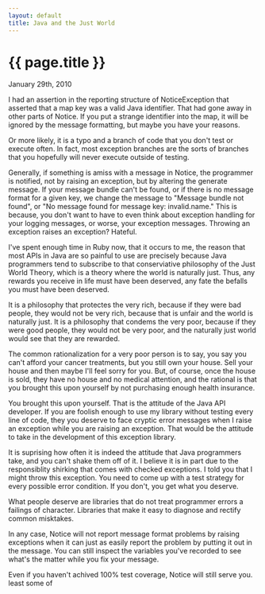```yaml
---
layout: default
title: Java and the Just World
---
```


{{ page.title }}
===

January 29th, 2010

I had an assertion in the reporting structure of NoticeException that asserted
that a map key was a valid Java identifier. That had gone away in other parts of
Notice. If you put a strange identifier into the map, it will be ignored by the
message formatting, but maybe you have your reasons.

Or more likely, it is a typo and a branch of code that you don't test or execute
often. In fact, most exception branches are the sorts of branches that you
hopefully will never execute outside of testing.

Generally, if something is amiss with a message in Notice, the programmer is
notified, not by raising an exception, but by altering the generate message. If
your message bundle can't be found, or if there is no message format for a given
key, we change the message to "Message bundle not found", or "No message found
for message key: invalid.name." This is because, you don't want to have to even
think about exception handling for your logging messages, or worse, your
exception messages. Throwing an exception raises an exception? Hateful.

I've spent enough time in Ruby now, that it occurs to me, the reason that most
APIs in Java are so painful to use are precisely because Java programmers tend
to subscribe to that conserviative philosophy of the Just World Theory, which is
a theory where the world is naturally just. Thus, any rewards you receive in
life must have been deserved, any fate the befalls you must have been deserved.

It is a philosophy that protectes the very rich, because if they were bad
people, they would not be very rich, because that is unfair and the world is
naturally just. It is a philosophy that condems the very poor, because if they
were good people, they would not be very poor, and the naturally just world
would see that they are rewarded.

The common rationalization for a very poor person is to say, you say you can't
afford your cancer treatments, but you still own your house. Sell your house and
then maybe I'll feel sorry for you. But, of course, once the house is sold, they
have no house and no medical attention, and the rational is that you brought
this upon yourself by not purchasing enough health insurance. 

You brought this upon yourself. That is the attitude of the Java API developer.
If you are foolish enough to use my library without testing every line of code,
they you deserve to face cryptic error messages when I raise an exception while
you are raising an exception. That would be the attitude to take in the
development of this exception library.

It is suprising how often it is indeed the attitude that Java programmers take,
and you can't shake them off of it. I believe it is in part due to the
responsiblity shirking that comes with checked exceptions. I told you that I
might throw this exception. You need to come up with a test strategy for every
possible error condition. If you don't, you get what you deserve.

What people deserve are libraries that do not treat programmer errors a failings
of character. Libraries that make it easy to diagnose and rectify common
misktakes.

In any case, Notice will not report message format problems by raising
exceptions when it can just as easily report the problem by putting it out in
the message. You can still inspect the variables you've recorded to see what's
the matter while you fix your message.

Even if you haven't achived 100% test coverage, Notice will still serve you.
least some of 
